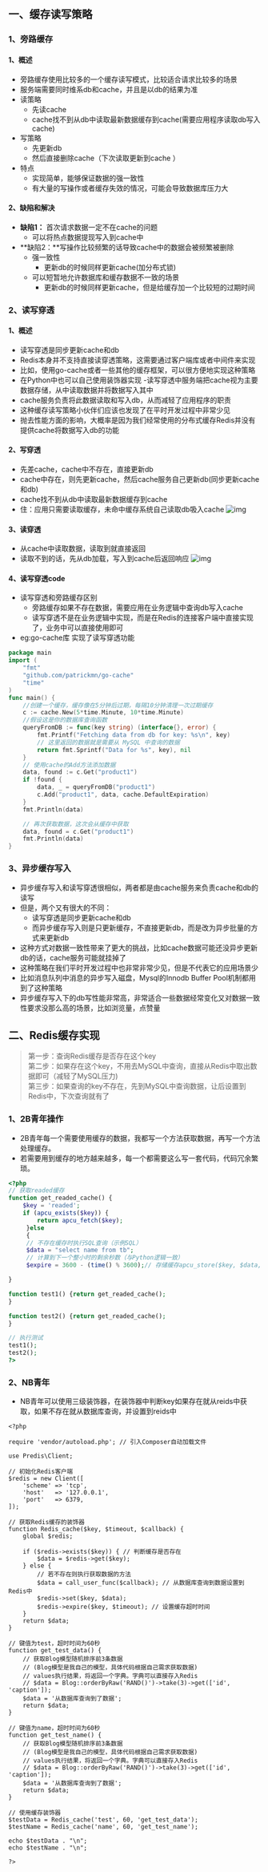 ## 一、缓存读写策略
### 1、旁路缓存
#### 1、概述
- 旁路缓存使用比较多的一个缓存读写模式，比较适合请求比较多的场景
- 服务端需要同时维系db和cache，并且是以db的结果为准
- 读策略
  - 先读cache
  - cache找不到从db中读取最新数据缓存到cache(需要应用程序读取db写入cache)
- 写策略
  - 先更新db
  - 然后直接删除cache（下次读取更新到cache ）
- 特点
  - 实现简单，能够保证数据的强一致性
  - 有大量的写操作或者缓存失效的情况，可能会导致数据库压力大

#### 2、缺陷和解决
- **缺陷1：** 首次请求数据一定不在cache的问题
  - 可以将热点数据提现写入到cache中
- **缺陷2：**写操作比较频繁的话导致cache中的数据会被频繁被删除
  - 强一致性
    - 更新db的时候同样更新cache(加分布式锁)
  - 可以短暂地允许数据库和缓存数据不一致的场景
    - 更新db的时候同样更新cache，但是给缓存加一个比较短的过期时间
    
### 2、读写穿透
#### 1、概述
- 读写穿透是同步更新cache和db
- Redis本身并不支持直接读穿透策略，这需要通过客户端库或者中间件来实现
- 比如，使用go-cache或者一些其他的缓存框架，可以很方便地实现这种策略
- 在Python中也可以自己使用装饰器实现
-读写穿透中服务端把cache视为主要数据存储，从中读取数据并将数据写入其中
- cache服务负责将此数据读取和写入db，从而减轻了应用程序的职责
- 这种缓存读写策略小伙伴们应该也发现了在平时开发过程中非常少见
- 抛去性能方面的影响，大概率是因为我们经常使用的分布式缓存Redis并没有提供cache将数据写入db的功能

#### 2、写穿透
- 先差cache，cache中不存在，直接更新db
- cache中存在，则先更新cache，然后cache服务自己更新db(同步更新cache和db)
- cache找不到从db中读取最新数据缓存到cache
- 住：应用只需要读取缓存，未命中缓存系统自己读取db吸入cache
![img](http://v5blog.cn/assets/img/image-20240318141826896.125db00e.png)

#### 3、读穿透
- 从cache中读取数据，读取到就直接返回
- 读取不到的话，先从db加载，写入到cache后返回响应
![img](http://v5blog.cn/assets/img/image-20240318142138885.ce194d30.png)

#### 4、读写穿透code

- 读写穿透和旁路缓存区别
    - 旁路缓存如果不存在数据，需要应用在业务逻辑中查询db写入cache
    - 读写穿透不是在业务逻辑中实现，而是在Redis的连接客户端中直接实现了，业务中可以直接使用即可
- eg:go-cache库 实现了读写穿透功能

~~~ go
package main
import (
	"fmt"
	"github.com/patrickmn/go-cache"
	"time"
)
func main() {
    //创建一个缓存，缓存像在5分钟后过期，每隔10分钟清理一次过期缓存
	c := cache.New(5*time.Minute, 10*time.Minute)
    //假设这是你的数据库查询函数
    queryFromDB := func(key string) (interface{}, error) {
      	fmt.Printf("Fetching data from db for key: %s\n", key)
		// 这里返回的数据就是需要从 MySQL 中查询的数据
		return fmt.Sprintf("Data for %s", key), nil
    }
   	// 使用cache的Add方法添加数据
	data, found := c.Get("product1")
	if !found {
		data, _ = queryFromDB("product1")
		c.Add("product1", data, cache.DefaultExpiration)
	}
	fmt.Println(data)

	// 再次获取数据，这次会从缓存中获取
	data, found = c.Get("product1")
	fmt.Println(data)
}
~~~

### 3、异步缓存写入
- 异步缓存写入和读写穿透很相似，两者都是由cache服务来负责cache和db的读写
- 但是，两个又有很大的不同：
  - 读写穿透是同步更新cache和db
  - 而异步缓存写入则是只更新缓存，不直接更新db，而是改为异步批量的方式来更新db
- 这种方式对数据一致性带来了更大的挑战，比如cache数据可能还没异步更新db的话，cache服务可能就挂掉了
- 这种策略在我们平时开发过程中也非常非常少见，但是不代表它的应用场景少
- 比如消息队列中消息的异步写入磁盘，Mysql的Innodb Buffer Pool机制都用到了这种策略
- 异步缓存写入下的db写性能非常高，非常适合一些数据经常变化又对数据一致性要求没那么高的场景，比如浏览量，点赞量

## 二、Redis缓存实现
>第一步：查询Redis缓存是否存在这个key\
>第二步：如果存在这个key，不用去MySQL中查询，直接从Redis中取出数据即可（减轻了MySQL压力)\
>第三步：如果查询的key不存在，先到MySQL中查询数据，让后设置到Redis中，下次查询就有了
 
### 1、2B青年操作
- 2B青年每一个需要使用缓存的数据，我都写一个方法获取数据，再写一个方法处理缓存。
- 若需要用到缓存的地方越来越多，每一个都需要这么写一套代码，代码冗余繁琐。

~~~ php
<?php
// 获取readed缓存
function get_readed_cache() {
    $key = 'readed';
    if (apcu_exists($key)) {
        return apcu_fetch($key);
     }else
     {
     // 不存在缓存时执行SQL查询（示例SQL）
     $data = "select name from tb";
     // 计算到下一个整小时的剩余秒数（与Python逻辑一致）
     $expire = 3600 - (time() % 3600);// 存储缓存apcu_store($key, $data, $expire);return $data;}

}

function test1() {return get_readed_cache();
}

function test2() {return get_readed_cache();
}

// 执行测试
test1();
test2();
?>

~~~ 

### 2、NB青年
- NB青年可以使用三级装饰器，在装饰器中判断key如果存在就从reids中获取，如果不存在就从数据库查询，并设置到reids中

~~~ 
<?php

require 'vendor/autoload.php'; // 引入Composer自动加载文件

use Predis\Client;

// 初始化Redis客户端
$redis = new Client([
    'scheme' => 'tcp',
    'host'   => '127.0.0.1',
    'port'   => 6379,
]);

// 获取Redis缓存的装饰器
function Redis_cache($key, $timeout, $callback) {
    global $redis;

    if ($redis->exists($key)) { // 判断缓存是否存在
        $data = $redis->get($key);
    } else {
        // 若不存在则执行获取数据的方法
        $data = call_user_func($callback); // 从数据库查询到数据设置到Redis中
        $redis->set($key, $data);
        $redis->expire($key, $timeout); // 设置缓存超时时间
    }
    return $data;
}

// 键值为test，超时时间为60秒
function get_test_data() {
    // 获取Blog模型随机排序前3条数据
    // (Blog模型是我自己的模型，具体代码根据自己需求获取数据)
    // values执行结果，将返回一个字典。字典可以直接存入Redis
    // $data = Blog::orderByRaw('RAND()')->take(3)->get(['id', 'caption']);
    $data = '从数据库查询到了数据';
    return $data;
}

// 键值为name，超时时间为60秒
function get_test_name() {
    // 获取Blog模型随机排序前3条数据
    // (Blog模型是我自己的模型，具体代码根据自己需求获取数据)
    // values执行结果，将返回一个字典。字典可以直接存入Redis
    // $data = Blog::orderByRaw('RAND()')->take(3)->get(['id', 'caption']);
    $data = '从数据库查询到了数据';
    return $data;
}

// 使用缓存装饰器
$testData = Redis_cache('test', 60, 'get_test_data');
$testName = Redis_cache('name', 60, 'get_test_name');

echo $testData . "\n";
echo $testName . "\n";

?>
~~~ 



